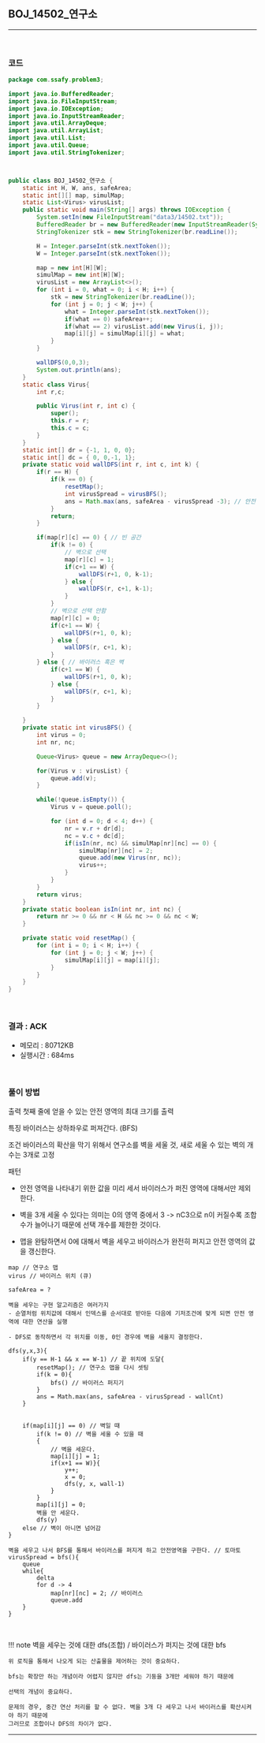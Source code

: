 ## BOJ_14502_연구소

---

<br />

### 코드

```java
package com.ssafy.problem3;

import java.io.BufferedReader;
import java.io.FileInputStream;
import java.io.IOException;
import java.io.InputStreamReader;
import java.util.ArrayDeque;
import java.util.ArrayList;
import java.util.List;
import java.util.Queue;
import java.util.StringTokenizer;



public class BOJ_14502_연구소 {
	static int H, W, ans, safeArea;
	static int[][] map, simulMap;
	static List<Virus> virusList;
	public static void main(String[] args) throws IOException {
		System.setIn(new FileInputStream("data3/14502.txt"));
		BufferedReader br = new BufferedReader(new InputStreamReader(System.in));
		StringTokenizer stk = new StringTokenizer(br.readLine());

		H = Integer.parseInt(stk.nextToken());
		W = Integer.parseInt(stk.nextToken());

		map = new int[H][W];
		simulMap = new int[H][W];
		virusList = new ArrayList<>();
		for (int i = 0, what = 0; i < H; i++) {
			stk = new StringTokenizer(br.readLine());
			for (int j = 0; j < W; j++) {
				what = Integer.parseInt(stk.nextToken());
				if(what == 0) safeArea++;
				if(what == 2) virusList.add(new Virus(i, j));
				map[i][j] = simulMap[i][j] = what;
			}
		}

		wallDFS(0,0,3);
		System.out.println(ans);
	}
	static class Virus{
		int r,c;

		public Virus(int r, int c) {
			super();
			this.r = r;
			this.c = c;
		}
	}
	static int[] dr = {-1, 1, 0, 0};
	static int[] dc = { 0, 0,-1, 1};
	private static void wallDFS(int r, int c, int k) {
		if(r == H) {
			if(k == 0) {
				resetMap();
				int virusSpread = virusBFS();
				ans = Math.max(ans, safeArea - virusSpread -3); // 안전영역 - 바이러스 범위 - 벽 3개
			}
			return;
		}

		if(map[r][c] == 0) { // 빈 공간
			if(k != 0) {
				// 벽으로 선택
				map[r][c] = 1;
				if(c+1 == W) {
					wallDFS(r+1, 0, k-1);
				} else {
					wallDFS(r, c+1, k-1);
				}
			}
			// 벽으로 선택 안함
			map[r][c] = 0;
			if(c+1 == W) {
				wallDFS(r+1, 0, k);
			} else {
				wallDFS(r, c+1, k);
			}
		} else { // 바이러스 혹은 벽
			if(c+1 == W) {
				wallDFS(r+1, 0, k);
			} else {
				wallDFS(r, c+1, k);
			}
		}

	}
	private static int virusBFS() {
		int virus = 0;
		int nr, nc;

		Queue<Virus> queue = new ArrayDeque<>();

		for(Virus v : virusList) {
			queue.add(v);
		}

		while(!queue.isEmpty()) {
			Virus v = queue.poll();

			for (int d = 0; d < 4; d++) {
				nr = v.r + dr[d];
				nc = v.c + dc[d];
				if(isIn(nr, nc) && simulMap[nr][nc] == 0) {
					simulMap[nr][nc] = 2;
					queue.add(new Virus(nr, nc));
					virus++;
				}
			}
		}
		return virus;
	}
	private static boolean isIn(int nr, int nc) {
		return nr >= 0 && nr < H && nc >= 0 && nc < W;
	}

	private static void resetMap() {
		for (int i = 0; i < H; i++) {
			for (int j = 0; j < W; j++) {
				simulMap[i][j] = map[i][j];
			}
		}
	}
}

```

<br />


### 결과 : ACK

- 메모리 : 80712KB
- 실행시간 : 684ms

<br />

### 풀이 방법

출력
첫째 줄에 얻을 수 있는 안전 영역의 최대 크기를 출력

특징
바이러스는 상하좌우로 퍼져간다. (BFS)

조건
바이러스의 확산을 막기 위해서 연구소를 벽을 세울 것, 새로 세울 수 있는 벽의 개수는 3개로 고정

패턴
- 안전 영역을 나타내기 위한 값을 미리 세서 바이러스가 퍼진 영역에 대해서만 제외한다.

- 벽을 3개 세울 수 있다는 의미는 0의 영역 중에서 3 -> nC3으로 n이 커질수록 조합 수가 늘어나기 때문에 선택 개수를 제한한 것이다.

- 맵을 완탐하면서 0에 대해서 벽을 세우고 바이러스가 완전히 퍼지고 안전 영역의 값을
갱신한다.



```
map // 연구소 맵
virus // 바이러스 위치 (큐)

safeArea = ?

벽을 세우는 구현 알고리즘은 여러가지
- 순열처럼 위치값에 대해서 인덱스를 순서대로 받아둔 다음에 기저조건에 맞게 되면 안전 영역에 대한 연산을 실행

- DFS로 동작하면서 각 위치를 이동, 0인 경우에 벽을 세울지 결정한다.

dfs(y,x,3){
    if(y == H-1 && x == W-1) // 끝 위치에 도달{
        resetMap(); // 연구소 맵을 다시 셋팅
        if(k = 0){
            bfs() // 바이러스 퍼지기
        }
        ans = Math.max(ans, safeArea - virusSpread - wallCnt)
    }


    if(map[i][j] == 0) // 벽일 때
        if(k != 0) // 벽을 세울 수 있을 때
        {
            // 벽을 세운다.
            map[i][j] = 1;
            if(x+1 == W)}{
                y++;
                x = 0;
                dfs(y, x, wall-1)
            }
        }
        map[i][j] = 0;
        벽을 안 세운다.
        dfs(y)
    else // 벽이 아니면 넘어감
}

벽을 세우고 나서 BFS를 통해서 바이러스를 퍼지게 하고 안전영역을 구한다. // 토마토
virusSpread = bfs(){
    queue
    while{
        delta
        for d -> 4
            map[nr][nc] = 2; // 바이러스
            queue.add
    }
}
```
<br />

<!--추가 내용 있다면 더 적어주시면 됩니다-->
!!! note
    벽을 세우는 것에 대한 dfs(조합) / 바이러스가 퍼지는 것에 대한 bfs

    위 로직을 통해서 나오게 되는 산출물을 제어하는 것이 중요하다.

    bfs는 확장만 하는 개념이라 어렵지 않지만 dfs는 기둥을 3개만 세워야 하기 때문에

    선택의 개념이 중요하다.

    문제의 경우, 중간 연산 처리를 할 수 없다. 벽을 3개 다 세우고 나서 바이러스를 확산시켜야 하기 때문에
    그러므로 조합이나 DFS의 차이가 없다.

---
